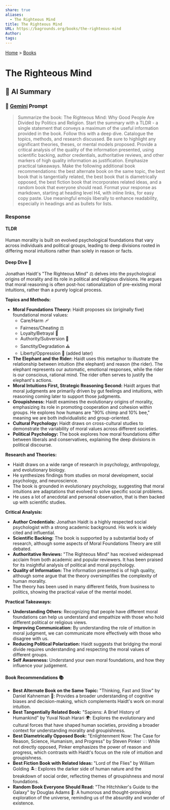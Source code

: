 ```yaml
---
share: true
aliases:
  - The Righteous Mind
title: The Righteous Mind
URL: https://bagrounds.org/books/the-righteous-mind
Author: 
tags: 
---
```

[Home](../index.md) > [Books](./index.md)  
# The Righteous Mind  
## 🤖 AI Summary  
### 💬 [Gemini](https://gemini.google.com) Prompt  
> Summarize the book: The Righteous Mind: Why Good People Are Divided by Politics and Religion. Start the summary with a TLDR - a single statement that conveys a maximum of the useful information provided in the book. Follow this with a deep dive. Catalogue the topics, methods, and research discussed. Be sure to highlight any significant theories, theses, or mental models proposed. Provide a critical analysis of the quality of the information presented, using scientific backing, author credentials, authoritative reviews, and other markers of high quality information as justification. Emphasize practical takeaways. Make the following additional book recommendations: the best alternate book on the same topic, the best book that is tangentially related, the best book that is diametrically opposed, the best fiction book that incorporates related ideas, and a random book that everyone should read. Format your response as markdown, starting at heading level H4, with inline links, for easy copy paste. Use meaningful emojis liberally to enhance readability, especially in headings and as bullets for lists.  
  
### Response  
#### TLDR  
Human morality is built on evolved psychological foundations that vary across individuals and political groups, leading to deep divisions rooted in differing moral intuitions rather than solely in reason or facts.  
  
#### Deep Dive 🧠  
Jonathan Haidt's "The Righteous Mind" ⚖️ delves into the psychological origins of morality and its role in political and religious divisions. He argues that moral reasoning is often post-hoc rationalization of pre-existing moral intuitions, rather than a purely logical process.  
  
**Topics and Methods:**  
* **Moral Foundations Theory:** Haidt proposes six (originally five) foundational moral values:  
    * Care/Harm 🩹  
    * Fairness/Cheating ⚖️  
    * Loyalty/Betrayal 🤝  
    * Authority/Subversion 👑  
    * Sanctity/Degradation ⛪️  
    * Liberty/Oppression 🗽 (added later)  
* **The Elephant and the Rider:** Haidt uses this metaphor to illustrate the relationship between intuition (the elephant) and reason (the rider). The elephant represents our automatic, emotional responses, while the rider is our conscious, rational mind. The rider often serves to justify the elephant's actions.  
* **Moral Intuitions First, Strategic Reasoning Second:** Haidt argues that moral judgments are primarily driven by gut feelings and intuitions, with reasoning coming later to support those judgments.  
* **Groupishness:** Haidt examines the evolutionary origins of morality, emphasizing its role in promoting cooperation and cohesion within groups. He explores how humans are "90% chimp and 10% bee," meaning we are both individualistic and group-oriented.  
* **Cultural Psychology:** Haidt draws on cross-cultural studies to demonstrate the variability of moral values across different societies.  
* **Political Psychology:** The book explores how moral foundations differ between liberals and conservatives, explaining the deep divisions in political discourse.  
  
**Research and Theories:**  
* Haidt draws on a wide range of research in psychology, anthropology, and evolutionary biology.  
* He synthesizes findings from studies on moral development, social psychology, and neuroscience.  
* The book is grounded in evolutionary psychology, suggesting that moral intuitions are adaptations that evolved to solve specific social problems.  
* He uses a lot of anecdotal and personal observation, that is then backed up with scientific studies.  
  
**Critical Analysis:**  
* **Author Credentials:** Jonathan Haidt is a highly respected social psychologist with a strong academic background. His work is widely cited and influential.  
* **Scientific Backing:** The book is supported by a substantial body of research, although some aspects of Moral Foundations Theory are still debated.  
* **Authoritative Reviews:** "The Righteous Mind" has received widespread acclaim from both academic and popular reviewers. It has been praised for its insightful analysis of political and moral psychology.  
* **Quality of Information:** The information presented is of high quality, although some argue that the theory oversimplifies the complexity of human morality.  
* The theory has been used in many different fields, from business to politics, showing the practical value of the mental model.  
  
**Practical Takeaways:**  
* **Understanding Others:** Recognizing that people have different moral foundations can help us understand and empathize with those who hold different political or religious views.  
* **Improving Communication:** By understanding the role of intuition in moral judgment, we can communicate more effectively with those who disagree with us.  
* **Reducing Political Polarization:** Haidt suggests that bridging the moral divide requires understanding and respecting the moral values of different groups.  
* **Self Awareness:** Understand your own moral foundations, and how they influence your judgement.  
  
#### Book Recommendations 📚  
* **Best Alternate Book on the Same Topic:** "Thinking, Fast and Slow" by Daniel Kahneman 🧠: Provides a broader understanding of cognitive biases and decision-making, which complements Haidt's work on moral intuition.  
* **Best Tangentially Related Book:** "Sapiens: A Brief History of Humankind" by Yuval Noah Harari 🌍: Explores the evolutionary and cultural forces that have shaped human societies, providing a broader context for understanding morality and groupishness.  
* **Best Diametrically Opposed Book:** "Enlightenment Now: The Case for Reason, Science, Humanism, and Progress" by Steven Pinker 💡: While not directly opposed, Pinker emphasizes the power of reason and progress, which contrasts with Haidt's focus on the role of intuition and groupishness.  
* **Best Fiction Book with Related Ideas:** "Lord of the Flies" by William Golding 🏝️: Explores the darker side of human nature and the breakdown of social order, reflecting themes of groupishness and moral foundations.  
* **Random Book Everyone Should Read:** "The Hitchhiker's Guide to the Galaxy" by Douglas Adams 🌌: A humorous and thought-provoking exploration of the universe, reminding us of the absurdity and wonder of existence.  
